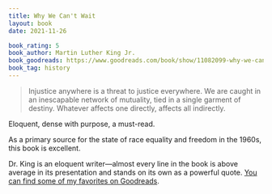 ```yaml
---
title: Why We Can't Wait
layout: book
date: 2021-11-26

book_rating: 5
book_author: Martin Luther King Jr.
book_goodreads: https://www.goodreads.com/book/show/11082099-why-we-can-t-wait
book_tag: history
---
```


> Injustice anywhere is a threat to justice everywhere. We are caught in an inescapable network of mutuality, tied in a single garment of destiny. Whatever affects one directly, affects all indirectly.

Eloquent, dense with purpose, a must-read.

As a primary source for the state of race equality and freedom in the 1960s, this book is excellent. 

Dr. King is an eloquent writer—almost every line in the book is above average in its presentation and stands on its own as a powerful quote. [You can find some of my favorites on Goodreads](https://www.goodreads.com/notes/11082099-why-we-can-t-wait/47386886-andrew-capshaw).
